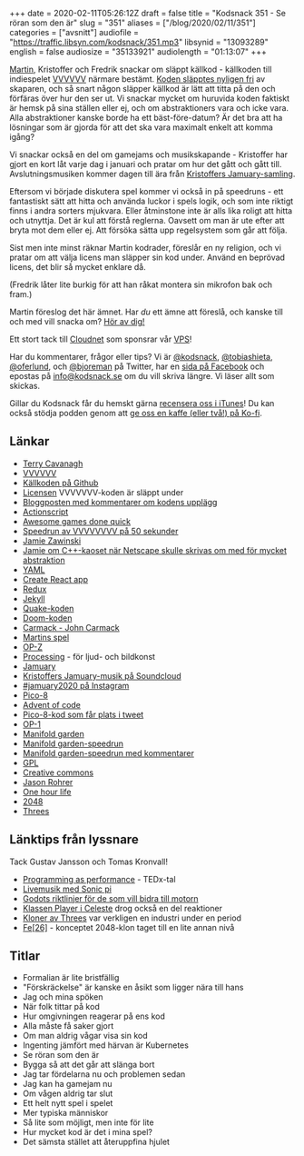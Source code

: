 +++
date = 2020-02-11T05:26:12Z
draft = false
title = "Kodsnack 351 - Se röran som den är"
slug = "351"
aliases = ["/blog/2020/02/11/351"]
categories = ["avsnitt"]
audiofile = "https://traffic.libsyn.com/kodsnack/351.mp3"
libsynid = "13093289"
english = false
audiosize = "35133921"
audiolength = "01:13:07"
+++

[Martin](http://grapefrukt.com/), Kristoffer och Fredrik snackar om släppt källkod - källkoden till indiespelet [VVVVVV](https://thelettervsixtim.es/) närmare bestämt. [Koden släpptes nyligen fri](http://distractionware.com/blog/2020/01/vvvvvv-is-now-open-source/) av skaparen, och så snart någon släpper källkod är lätt att titta på den och förfäras över hur den ser ut. Vi snackar mycket om huruvida koden faktiskt är hemsk på sina ställen eller ej, och om abstraktioners vara och icke vara. Alla abstraktioner kanske borde ha ett bäst-före-datum? Är det bra att ha lösningar som är gjorda för att det ska vara maximalt enkelt att komma igång? 

Vi snackar också en del om gamejams och musikskapande - Kristoffer har gjort en kort låt varje dag i januari och pratar om hur det gått och gått till. Avslutningsmusiken kommer dagen till ära från [Kristoffers Jamuary-samling](https://soundcloud.com/kodkrig).

Eftersom vi började diskutera spel kommer vi också in på speedruns - ett fantastiskt sätt att hitta och använda luckor i spels logik, och som inte riktigt finns i andra sorters mjukvara. Eller åtminstone inte är alls lika roligt att hitta och utnyttja. Det är kul att förstå reglerna. Oavsett om man är ute efter att bryta mot dem eller ej. Att försöka sätta upp regelsystem som går att följa.

Sist men inte minst räknar Martin kodrader, föreslår en ny religion, och vi pratar om att välja licens man släpper sin kod under. Använd en beprövad licens, det blir så mycket enklare då.

(Fredrik låter lite burkig för att han råkat montera sin mikrofon bak och fram.)

Martin föreslog det här ämnet. Har *du* ett ämne att föreslå, och kanske till och med vill snacka om? [Hör av dig!](mailto:info@kodsnack.se)

Ett stort tack till [Cloudnet](http://www.cloudnet.se) som sponsrar vår [VPS](http://en.wikipedia.org/wiki/Virtual_private_server)!

Har du kommentarer, frågor eller tips? Vi är [@kodsnack](https://www.twitter.com/kodsnack), [@tobiashieta](https://www.twitter.com/tobiashieta), [@oferlund](https://www.twitter.com/oferlund), och [@bjoreman](https://www.twitter.com/bjoreman) på Twitter, har en [sida på Facebook](https://www.facebook.com/kodsnack) och epostas på [info@kodsnack.se](mailto:info@kodsnack.se) om du vill skriva längre. Vi läser allt som skickas.

Gillar du Kodsnack får du hemskt gärna [recensera oss i iTunes](http://itunes.apple.com/se/podcast/kodsnack/id561631498?l=en)! Du kan också stödja podden genom att <a href="https://ko-fi.com/kodsnack" rel="payment">ge oss en kaffe (eller två!) på Ko-fi</a>.

## Länkar ##
* [Terry Cavanagh](http://distractionware.com/blog/about-me/)
* [VVVVVV](https://thelettervsixtim.es/)
* [Källkoden på Github](https://github.com/TerryCavanagh/vvvvvv)
* [Licensen](https://github.com/TerryCavanagh/VVVVVV/blob/master/LICENSE.md) VVVVVVV-koden är släppt under
* [Bloggposten med kommentarer om kodens upplägg](http://distractionware.com/blog/2020/01/vvvvvv-is-now-open-source/)
* [Actionscript](https://en.wikipedia.org/wiki/ActionScript)
* [Awesome games done quick](https://gamesdonequick.com/)
* [Speedrun av VVVVVVVV på 50 sekunder](https://www.youtube.com/watch?v=qUA7i2fkGt8)
* [Jamie Zawinski](https://en.wikipedia.org/wiki/Jamie_Zawinski)
* [Jamie om C++-kaoset när Netscape skulle skrivas om med för mycket abstraktion](https://gigamonkeys.wordpress.com/2009/09/28/a-tale-of-two-rewrites/)
* [YAML](https://en.wikipedia.org/wiki/YAML)
* [Create React app](https://create-react-app.dev/)
* [Redux](https://redux.js.org/)
* [Jekyll](https://en.wikipedia.org/wiki/Jekyll_%28software%29)
* [Quake-koden](https://github.com/id-Software/Quake)
* [Doom-koden](https://github.com/id-Software/DOOM)
* [Carmack - John Carmack](https://en.wikipedia.org/wiki/John_Carmack)
* [Martins spel](http://grapefrukt.com/)
* [OP-Z](https://teenage.engineering/products/op-z)
* [Processing](https://www.processing.org/) - för ljud- och bildkonst
* [Jamuary](https://www.jonathanmann.net/jamuary)
* [Kristoffers Jamuary-musik på Soundcloud](https://soundcloud.com/kodkrig)
* [#jamuary2020 på Instagram](https://www.instagram.com/explore/tags/jamuary2020/)
* [Pico-8](https://www.lexaloffle.com/pico-8.php)
* [Advent of code](https://adventofcode.com/)
* [Pico-8-kod som får plats i tweet](https://twitter.com/pico8tweetjam)
* [OP-1](https://teenage.engineering/products/op-1)
* [Manifold garden](https://manifold.garden/#home)
* [Manifold garden-speedrun](https://www.youtube.com/watch?v=lNjTzjyLKFA)
* [Manifold garden-speedrun med kommentarer](https://www.youtube.com/watch?v=mWkpHgClbZM)
* [GPL](https://en.wikipedia.org/wiki/GNU_General_Public_License)
* [Creative commons](https://en.wikipedia.org/wiki/Creative_Commons)
* [Jason Rohrer](http://hcsoftware.sourceforge.net/jason-rohrer/)
* [One hour life](http://onehouronelife.com/)
* [2048](https://en.wikipedia.org/wiki/2048_%28video_game%29)
* [Threes](https://en.wikipedia.org/wiki/Threes)

## Länktips från lyssnare ##
Tack Gustav Jansson och Tomas Kronvall!

* [Programming as performance](https://www.youtube.com/watch?v=TK1mBqKvIyU) - TEDx-tal
* [Livemusik med Sonic pi](https://www.youtube.com/watch?v=cydH_JAgSfg)
* [Godots riktlinjer för de som vill bidra till motorn](https://docs.godotengine.org/en/latest/community/contributing/best_practices_for_engine_contributors.html)
* [Klassen Player i Celeste](https://github.com/NoelFB/Celeste/tree/master/Source/Player) drog också en del reaktioner
* [Kloner av Threes](https://techcrunch.com/2014/03/24/clones-clones-everywhere-1024-2048-and-other-copies-of-popular-paid-game-threes-fill-the-app-stores/) var verkligen en industri under en period
* [Fe[26]](https://www.popularmechanics.com/culture/gaming/a10402/how-accurate-is-fe26-the-fusion-powered-take-on-2048-16729778/) - konceptet 2048-klon taget till en lite annan nivå

## Titlar ##
* Formalian är lite bristfällig
* "Förskräckelse" är kanske en åsikt som ligger nära till hans
* Jag och mina spöken
* När folk tittar på kod
* Hur omgivningen reagerar på ens kod
* Alla måste få saker gjort
* Om man aldrig vågar visa sin kod
* Ingenting jämfört med härvan är Kubernetes
* Se röran som den är
* Bygga så att det går att slänga bort
* Jag tar fördelarna nu och problemen sedan
* Jag kan ha gamejam nu
* Om vågen aldrig tar slut
* Ett helt nytt spel i spelet
* Mer typiska människor
* Så lite som möjligt, men inte för lite
* Hur mycket kod är det i mina spel?
* Det sämsta stället att återuppfina hjulet